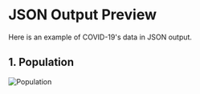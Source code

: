 # JSON Output Preview

Here is an example of COVID-19's data in JSON output.

## 1. Population

![Population](https://raw.githubusercontent.com/amlxv/covid19-public-json/master/img/population.png)
